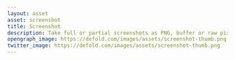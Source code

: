 ```yaml
---
layout: asset
asset: screenshot
title: Screenshot
description: Take full or partial screenshots as PNG, buffer or raw pixels.
opengraph_image: https://defold.com/images/assets/screenshot-thumb.png
twitter_image: https://defold.com/images/assets/screenshot-thumb.png
---
```

